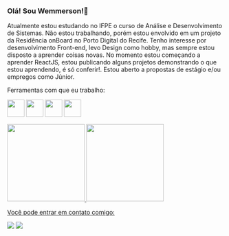 ### Olá! Sou Wemmerson!👋

Atualmente estou estudando no IFPE o curso de Análise e Desenvolvimento de Sistemas.
Não estou trabalhando, porém estou envolvido em um projeto da Residência onBoard no Porto Digital do Recife.
Tenho interesse por desenvolvimento Front-end, levo Design como hobby, mas sempre estou disposto a aprender coisas novas.
No momento estou começando a aprender ReactJS, estou publicando alguns projetos demonstrando o que estou aprendendo, é só conferir!.
Estou aberto a propostas de estágio e/ou empregos como Júnior.

Ferramentas com que eu trabalho:

 <img src="https://cdn.jsdelivr.net/gh/devicons/devicon/icons/html5/html5-original-wordmark.svg" width="40" height="40"/> <img src="https://cdn.jsdelivr.net/gh/devicons/devicon/icons/css3/css3-original-wordmark.svg" width="40" height="40" /> <img src="https://cdn.jsdelivr.net/gh/devicons/devicon/icons/javascript/javascript-original.svg" width="40" height="40"/> <img src="https://cdn.jsdelivr.net/gh/devicons/devicon/icons/figma/figma-original.svg" width="40" height="40" />
 


<div style="max-width:100%">
<a href="https://github.com/WemmersonAlb">
<img height="180em" src="https://github-readme-stats.vercel.app/api/top-langs/?username=WemmersonAlb&layout=compact&langs_count=7&theme=dracula"/> <img height="180em" src="https://github-readme-stats.vercel.app/api?username=WemmersonAlb&show_icons=true&theme=dracula&include_all_commits=true&count_private=true"/>
</div>

Você pode entrar em contato comigo:
<div>
<a href = "mailto:wemmerson.albuquerque@gmail.com"><img src="https://img.shields.io/badge/Gmail-D14836?style=for-the-badge&logo=gmail&logoColor=white" target="_blank"></a> <a href="https://www.linkedin.com/in/wemmerson-albuquerque" target="_blank"><img src="https://img.shields.io/badge/-LinkedIn-%230077B5?style=for-the-badge&logo=linkedin&logoColor=white" target="_blank"></a>
</div>



